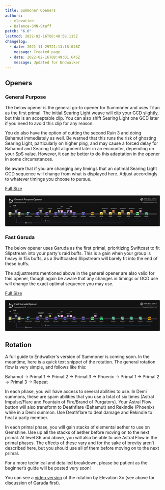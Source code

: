 ```yaml
---
title: Summoner Openers
authors:
  - elevation
  - Balance-SMN-Staff
patch: "6.0"
lastmod: 2022-02-16T08:48:58.115Z
changelog:
  - date: 2021-11-29T21:13:18.048Z
    message: Created page
  - date: 2022-02-16T08:49:01.645Z
    message: Updated for Endwalker
---
```

## Openers

### General Purpose

The below opener is the general go-to opener for Summoner and uses Titan as the first primal. The initial Searing Light weave will clip your GCD slightly, but this is an acceptable clip. You can also shift Searing Light one GCD later if you need to avoid this clip for any reason.

You do also have the option of cutting the second Ruin 3 and doing Bahamut immediately as well. Be warned that this runs the risk of ghosting Searing Light, particularly on higher ping, and may cause a forced delay for Bahamut and Searing Light alignment later in an encounter, depending on your SpS value. However, it can be better to do this adaptation in the opener in some circumstances.

Be aware that if you are changing any timings that an optimal Searing Light GCD sequence will change from what is displayed here. Adjust accordingly to whatever timings you choose to pursue.

[Full Size](/img/jobs/smn/)

![Summoner - General Opener](/img/jobs/smn/smnopener_0000_general.png)

### Fast Garuda

The below opener uses Garuda as the first primal, prioritizing Swiftcast to fit Slipstream into your party's raid buffs. This is a gain when your group is heavy in 15s buffs, as a Swiftcasted Slipstream will barely fit into the end of these buffs.

The adjustments mentioned above in the general opener are also valid for this opener, though again be aware that any changes in timings or GCD use will change the exact optimal sequence you may use.

[Full Size](/img/jobs/smn/)

![Summoner - Fast Garuda Opener](/img/jobs/smn/smnopener_0001_fastgaruda.png)

## Rotation

A full guide to Endwalker's version of Summoner is coming soon.  In the meantime, here is a quick text snippet of the rotation.  The general rotation flow is very simple, and follows like this:

Bahamut -> Primal 1 -> Primal 2 -> Primal 3 -> Phoenix -> Primal 1 -> Primal 2 -> Primal 3 -> Repeat

In each phase, you will have access to several abilities to use. In Demi summons, these are spam abilities that you use a total of six times (Astral Impulse/Flare and Fountain of Fire/Brand of Purgatory). Your Astral Flow button will also transform to Deathflare (Bahamut) and Rekindle (Phoenix) while in a Demi summon. Use Deathflare to deal damage and Rekindle to heal a party member.

In each primal phase, you will gain stacks of elemental aether to use on Gemshine. Use up all the stacks of aether before moving on to the next primal. At level 86 and above, you will also be able to use Astral Flow in the primal phases. The effects of these vary and for the sake of brevity aren’t described here, but you should use all of them before moving on to the next primal.

For a more technical and detailed breakdown, please be patient as the beginner’s guide will be posted very soon!

You can see a [video version](https://www.youtube.com/watch?v=Fe4eHzdWZE8) of the rotation by Elevation Xx (see above for discussion of Garuda first).